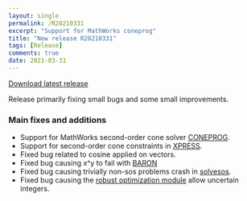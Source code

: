 ```yaml
---
layout: single
permalink: /R20210331
excerpt: "Support for MathWorks coneprog"
title: "New release R20210331"
tags: [Release]
comments: true
date: 2021-03-31
---
```


[Download latest release](/download)

Release primarily fixing small bugs and some small improvements.

### Main fixes and additions

* Support for MathWorks second-order cone solver [CONEPROG](/solver/coneprog/).
* Support for second-order cone constraints in [XPRESS](/solver/xpress/).
* Fixed bug related to cosine applied on vectors.
* Fixed bug causing x^y to fail with [BARON](/solver/baron/)
* Fixed bug causing trivially non-sos problems crash in [solvesos](/commands/solvesos).
* Fixed bug causing the [robust optimization module](/tutorial/robustoptimization/) allow uncertain integers.












